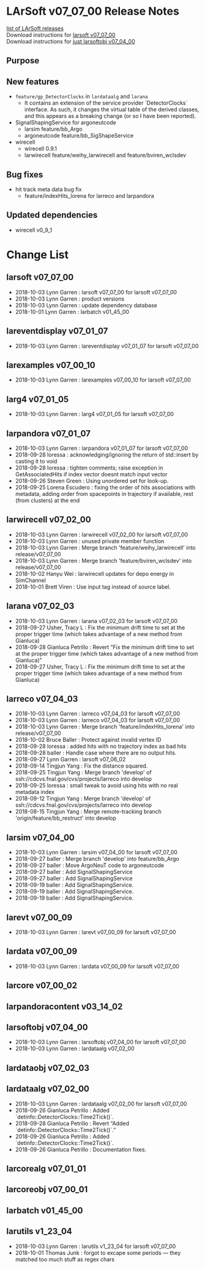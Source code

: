 # LArSoft v07_07_00 Release Notes



[list of LArSoft releases](LArSoft_release_list)  
Download instructions for [larsoft v07_07_00](http://scisoft.fnal.gov/scisoft/bundles/larsoft/v07_07_00/larsoft-v07_07_00.html)  
Download instructions for [just larsoftobj v07_04_00](http://scisoft.fnal.gov/scisoft/bundles/larsoftobj/v07_04_00/larsoftobj-v07_04_00.html)

## Purpose

## New features

-   `feature/gp_DetectorClocks` in `lardataalg` and `larana`
    -   It contains an extension of the service provider \`DetectorClocks\`  
        interface. As such, it changes the virtual table of the derived classes,  
        and this appears as a breaking change (or so I have been reported).
-   SignalShapingService for argoneutcode
    -   larsim feature/bb_Argo
    -   argoneutcode feature/bb_SigShapeService
-   wirecell
    -   wirecell 0.9.1
    -   larwirecell feature/weihy_larwirecell and feature/bviren_wclsdev

## Bug fixes

-   hit track meta data bug fix
    -   feature/indexHits_lorena for larreco and larpandora

## Updated dependencies

-   wirecell v0_9_1

# Change List

## larsoft v07_07_00

-   2018-10-03 Lynn Garren : larsoft v07_07_00 for larsoft v07_07_00
-   2018-10-03 Lynn Garren : product versions
-   2018-10-03 Lynn Garren : update dependency database
-   2018-10-01 Lynn Garren : larbatch v01_45_00

## lareventdisplay v07_01_07

-   2018-10-03 Lynn Garren : lareventdisplay v07_01_07 for larsoft v07_07_00

## larexamples v07_00_10

-   2018-10-03 Lynn Garren : larexamples v07_00_10 for larsoft v07_07_00

## larg4 v07_01_05

-   2018-10-03 Lynn Garren : larg4 v07_01_05 for larsoft v07_07_00

## larpandora v07_01_07

-   2018-10-03 Lynn Garren : larpandora v07_01_07 for larsoft v07_07_00
-   2018-09-28 loressa : acknowledging/ignoring the return of std::insert by casting it to void
-   2018-09-28 loressa : tighten comments; raise exception in GetAssociatedHits if index vector doesnt match input vector
-   2018-09-26 Steven Green : Using unordered set for look-up.
-   2018-09-25 Lorena Escudero : fixing the order of hits associations with metadata, adding order from spacepoints in trajectory if available, rest (from clusters) at the end

## larwirecell v07_02_00

-   2018-10-03 Lynn Garren : larwirecell v07_02_00 for larsoft v07_07_00
-   2018-10-03 Lynn Garren : unused private member function
-   2018-10-03 Lynn Garren : Merge branch 'feature/weihy_larwirecell' into release/v07_07_00
-   2018-10-03 Lynn Garren : Merge branch 'feature/bviren_wclsdev' into release/v07_07_00
-   2018-10-02 Hanyu Wei : larwirecell updates for depo energy in SimChannel
-   2018-10-01 Brett Viren : Use input tag instead of source label.

## larana v07_02_03

-   2018-10-03 Lynn Garren : larana v07_02_03 for larsoft v07_07_00
-   2018-09-27 Usher, Tracy L : Fix the minimum drift time to set at the proper trigger time (which takes advantage of a new method from Gianluca)
-   2018-09-28 Gianluca Petrillo : Revert “Fix the minimum drift time to set at the proper trigger time (which takes advantage of a new method from Gianluca)”
-   2018-09-27 Usher, Tracy L : Fix the minimum drift time to set at the proper trigger time (which takes advantage of a new method from Gianluca)

## larreco v07_04_03

-   2018-10-03 Lynn Garren : larreco v07_04_03 for larsoft v07_07_00
-   2018-10-03 Lynn Garren : larreco v07_04_03 for larsoft v07_07_00
-   2018-10-03 Lynn Garren : Merge branch 'feature/indexHits_lorena' into release/v07_07_00
-   2018-10-02 Bruce Baller : Protect against invalid vertex ID
-   2018-09-28 loressa : added hits with no trajectory index as bad hits
-   2018-09-28 baller : Handle case where there are no output hits.
-   2018-09-27 Lynn Garren : larsoft v07_06_02
-   2018-09-14 Tingjun Yang : Fix the distance squared.
-   2018-09-25 Tingjun Yang : Merge branch 'develop' of ssh://cdcvs.fnal.gov/cvs/projects/larreco into develop
-   2018-09-25 loressa : small tweak to avoid using hits with no real metadata index
-   2018-09-12 Tingjun Yang : Merge branch 'develop' of ssh://cdcvs.fnal.gov/cvs/projects/larreco into develop
-   2018-08-15 Tingjun Yang : Merge remote-tracking branch 'origin/feature/bb_restruct' into develop

## larsim v07_04_00

-   2018-10-03 Lynn Garren : larsim v07_04_00 for larsoft v07_07_00
-   2018-09-27 baller : Merge branch 'develop' into feature/bb_Argo
-   2018-09-27 baller : Move ArgoNeuT code to argoneutcode
-   2018-09-27 baller : Add SignalShapingService
-   2018-09-27 baller : Add SignalShapingService
-   2018-09-19 baller : Add SignalShapingService.
-   2018-09-19 baller : Add SignalShapingService.
-   2018-09-19 baller : Add SignalShapingService.

## larevt v07_00_09

-   2018-10-03 Lynn Garren : larevt v07_00_09 for larsoft v07_07_00

## lardata v07_00_09

-   2018-10-03 Lynn Garren : lardata v07_00_09 for larsoft v07_07_00

## larcore v07_00_02

## larpandoracontent v03_14_02

## larsoftobj v07_04_00

-   2018-10-03 Lynn Garren : larsoftobj v07_04_00 for larsoft v07_07_00
-   2018-10-03 Lynn Garren : lardataalg v07_02_00

## lardataobj v07_02_03

## lardataalg v07_02_00

-   2018-10-03 Lynn Garren : lardataalg v07_02_00 for larsoft v07_07_00
-   2018-09-26 Gianluca Petrillo : Added \`detinfo::DetectorClocks::Time2Tick()\`.
-   2018-09-28 Gianluca Petrillo : Revert “Added \`detinfo::DetectorClocks::Time2Tick()\`.”
-   2018-09-26 Gianluca Petrillo : Added \`detinfo::DetectorClocks::Time2Tick()\`.
-   2018-09-26 Gianluca Petrillo : Documentation fixes.

## larcorealg v07_01_01

## larcoreobj v07_00_01

## larbatch v01_45_00

## larutils v1_23_04

-   2018-10-03 Lynn Garren : larutils v1_23_04 for larsoft v07_07_00
-   2018-10-01 Thomas Junk : forgot to excape some periods — they matched too much stuff as regex chars
